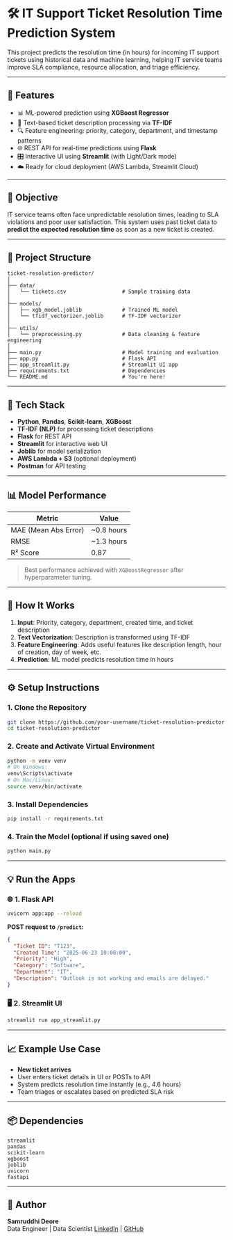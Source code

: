 
# 🛠️ IT Support Ticket Resolution Time Prediction System

This project predicts the resolution time (in hours) for incoming IT support tickets using historical data and machine learning, helping IT service teams improve SLA compliance, resource allocation, and triage efficiency.

---

## 🚀 Features

- 📊 ML-powered prediction using **XGBoost Regressor**
- 📝 Text-based ticket description processing via **TF-IDF**
- 🔍 Feature engineering: priority, category, department, and timestamp patterns
- 🌐 REST API for real-time predictions using **Flask**
- 🎛️ Interactive UI using **Streamlit** (with Light/Dark mode)
- ☁️ Ready for cloud deployment (AWS Lambda, Streamlit Cloud)

---

## 🎯 Objective

IT service teams often face unpredictable resolution times, leading to SLA violations and poor user satisfaction. This system uses past ticket data to **predict the expected resolution time** as soon as a new ticket is created.

---

## 📁 Project Structure

```
ticket-resolution-predictor/
│
├── data/
│   └── tickets.csv                  # Sample training data
│
├── models/
│   ├── xgb_model.joblib             # Trained ML model
│   └── tfidf_vectorizer.joblib      # TF-IDF vectorizer
│
├── utils/
│   └── preprocessing.py             # Data cleaning & feature engineering
│
├── main.py                          # Model training and evaluation
├── app.py                           # Flask API
├── app_streamlit.py                 # Streamlit UI app
├── requirements.txt                 # Dependencies
└── README.md                        # You're here!
```

---

## 🧪 Tech Stack

- **Python**, **Pandas**, **Scikit-learn**, **XGBoost**
- **TF-IDF (NLP)** for processing ticket descriptions
- **Flask** for REST API
- **Streamlit** for interactive web UI
- **Joblib** for model serialization
- **AWS Lambda + S3** (optional deployment)
- **Postman** for API testing

---

## 📊 Model Performance

| Metric               | Value       |
|----------------------|-------------|
| MAE (Mean Abs Error) | ~0.8 hours  |
| RMSE                 | ~1.3 hours  |
| R² Score             | 0.87        |

> Best performance achieved with `XGBoostRegressor` after hyperparameter tuning.

---

## 🧠 How It Works

1. **Input**: Priority, category, department, created time, and ticket description
2. **Text Vectorization**: Description is transformed using TF-IDF
3. **Feature Engineering**: Adds useful features like description length, hour of creation, day of week, etc.
4. **Prediction**: ML model predicts resolution time in hours

---

## ⚙️ Setup Instructions

### 1. Clone the Repository

```bash
git clone https://github.com/your-username/ticket-resolution-predictor.git
cd ticket-resolution-predictor
```

### 2. Create and Activate Virtual Environment

```bash
python -m venv venv
# On Windows:
venv\Scripts\activate
# On Mac/Linux:
source venv/bin/activate
```

### 3. Install Dependencies

```bash
pip install -r requirements.txt
```

### 4. Train the Model (optional if using saved one)

```bash
python main.py
```

---

## 💡 Run the Apps

### 🌐 1. Flask API

```bash
uvicorn app:app --reload
```

**POST request to `/predict`:**

```json
{
  "Ticket ID": "T123",
  "Created Time": "2025-06-23 10:00:00",
  "Priority": "High",
  "Category": "Software",
  "Department": "IT",
  "Description": "Outlook is not working and emails are delayed."
}
```

### 🖥️ 2. Streamlit UI

```bash
streamlit run app_streamlit.py
```

---

## 📈 Example Use Case

- **New ticket arrives**
- User enters ticket details in UI or POSTs to API
- System predicts resolution time instantly (e.g., 4.6 hours)
- Team triages or escalates based on predicted SLA risk

---

## 📦 Dependencies

```
streamlit
pandas
scikit-learn
xgboost
joblib
uvicorn
fastapi
```

---

## 📌 Author

**Samruddhi Deore**  
Data Engineer | Data Scientist 
[LinkedIn](https://www.linkedin.com/in/samruddhi-deore-7700281ba/) | [GitHub](https://github.com/samruddhi-08)




